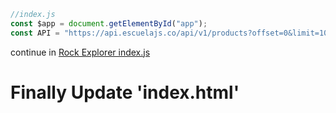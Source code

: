 
```javascript
//index.js
const $app = document.getElementById("app");
const API = "https://api.escuelajs.co/api/v1/products?offset=0&limit=10";
```

continue in [Rock Explorer index.js](https://github.com/saorionline/rock-explorer/blob/main/src/index.js)
# Finally Update 'index.html'
